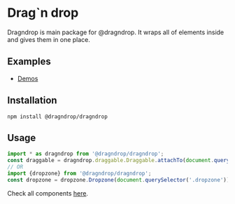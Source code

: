# Drag`n drop

Dragndrop is main package for @dragndrop. It wraps all of elements inside and gives them in one place.

## Examples

- [Demos](https://dragndrop.lukaszrembacz.pl/examples/)


## Installation

```
npm install @dragndrop/dragndrop
```

## Usage

```javascript
import * as dragndrop from '@dragndrop/dragndrop';
const draggable = dragndrop.draggable.Draggable.attachTo(document.querySelector('.draggable'));
// OR
import {dropzone} from '@dragndrop/dragndrop';
const dropzone = dropzone.Dropzone(document.querySelector('.dropzone'));
```

Check all components [here](https://github.com/lrembacz/dragndrop/tree/master/packages).